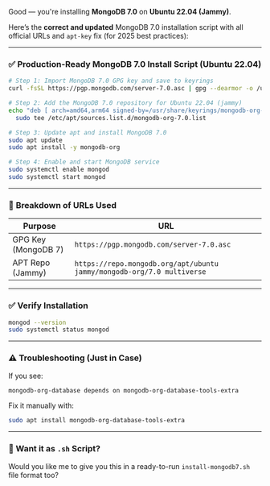 Good — you're installing **MongoDB 7.0** on **Ubuntu 22.04 (Jammy)**.

Here’s the **correct and updated** MongoDB 7.0 installation script with all official URLs and `apt-key` fix (for 2025 best practices):

---

### ✅ **Production-Ready MongoDB 7.0 Install Script (Ubuntu 22.04)**

```bash
# Step 1: Import MongoDB 7.0 GPG key and save to keyrings
curl -fsSL https://pgp.mongodb.com/server-7.0.asc | gpg --dearmor -o /usr/share/keyrings/mongodb-org-7.0.gpg

# Step 2: Add the MongoDB 7.0 repository for Ubuntu 22.04 (jammy)
echo "deb [ arch=amd64,arm64 signed-by=/usr/share/keyrings/mongodb-org-7.0.gpg ] https://repo.mongodb.org/apt/ubuntu jammy/mongodb-org/7.0 multiverse" | \
  sudo tee /etc/apt/sources.list.d/mongodb-org-7.0.list

# Step 3: Update apt and install MongoDB 7.0
sudo apt update
sudo apt install -y mongodb-org

# Step 4: Enable and start MongoDB service
sudo systemctl enable mongod
sudo systemctl start mongod
```

---

### 📎 **Breakdown of URLs Used**

| Purpose             | URL                                                                    |
| ------------------- | ---------------------------------------------------------------------- |
| GPG Key (MongoDB 7) | `https://pgp.mongodb.com/server-7.0.asc`                               |
| APT Repo (Jammy)    | `https://repo.mongodb.org/apt/ubuntu jammy/mongodb-org/7.0 multiverse` |

---

### ✅ **Verify Installation**

```bash
mongod --version
sudo systemctl status mongod
```

---

### ⚠️ **Troubleshooting (Just in Case)**

If you see:

```bash
mongodb-org-database depends on mongodb-org-database-tools-extra
```

Fix it manually with:

```bash
sudo apt install mongodb-org-database-tools-extra
```

---

### 💾 Want it as `.sh` Script?

Would you like me to give you this in a ready-to-run `install-mongodb7.sh` file format too?
